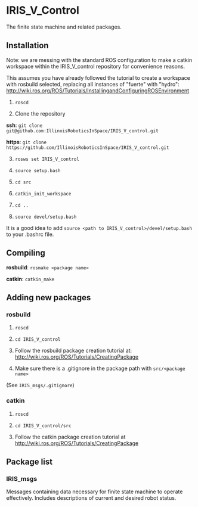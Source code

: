 # IRIS\_V\_Control

The finite state machine and related packages.

## Installation

Note: we are messing with the standard ROS configuration to make a catkin 
workspace within the IRIS\_V\_control repository for convenience reasons.

This assumes you have already followed the tutorial to create a workspace
with rosbuild selected, replacing all instances of "fuerte" with "hydro": <br />
http://wiki.ros.org/ROS/Tutorials/InstallingandConfiguringROSEnvironment

1)  `roscd`

2)  Clone the repository

__ssh__: `git clone git@github.com:IllinoisRoboticsInSpace/IRIS_V_control.git`

__https__: `git clone https://github.com/IllinoisRoboticsInSpace/IRIS_V_control.git`

3)  `rosws set IRIS_V_control`

4)  `source setup.bash`

5)  `cd src`

6)  `catkin_init_workspace`

7)  `cd ..`

8)  `source devel/setup.bash`

It is a good idea to add `source <path to IRIS_V_control>/devel/setup.bash`
to your .bashrc file.


## Compiling

__rosbuild__: `rosmake <package name>`

__catkin__:   `catkin_make`

## Adding new packages

### rosbuild

1) `roscd`

2) `cd IRIS_V_control`

3) Follow the rosbuild package creation tutorial at: <br />
http://wiki.ros.org/ROS/Tutorials/CreatingPackage

4) Make sure there is a .gitignore in the package path with `src/<package name>`

(See `IRIS_msgs/.gitignore`)

### catkin

1) `roscd`

2) `cd IRIS_V_control/src`

3) Follow the catkin package creation tutorial at <br />
http://wiki.ros.org/ROS/Tutorials/CreatingPackage

## Package list

### IRIS\_msgs

Messages containing data necessary for finite state machine to operate
effectively. Includes descriptions of current and desired robot status.
